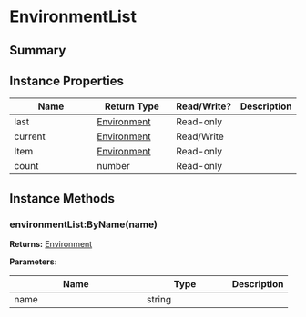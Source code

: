 
# EnvironmentList

## Summary



## Instance Properties

<table>
<thead><tr><th width="225">Name</th><th width="160">Return Type</th><th width="80">Read/Write?</th><th>Description</th></tr></thead>
<tbody>
<tr><td>last</td><td><a href="environment.md">Environment</a></td><td>Read-only</td><td></td></tr>
<tr><td>current</td><td><a href="environment.md">Environment</a></td><td>Read/Write</td><td></td></tr>
<tr><td>Item</td><td><a href="environment.md">Environment</a></td><td>Read-only</td><td></td></tr>
<tr><td>count</td><td>number</td><td>Read-only</td><td></td></tr>
</tbody></table>




## Instance Methods

        
### environmentList:ByName(name)



**Returns:** <a href="environment.md">Environment</a>


**Parameters:**

<table data-full-width="false">
<thead><tr><th width="217">Name</th><th width="134">Type</th><th>Description</th></tr></thead>
<tbody><tr><td>name</td><td>string</td><td></td></tr></tbody></table>





    
